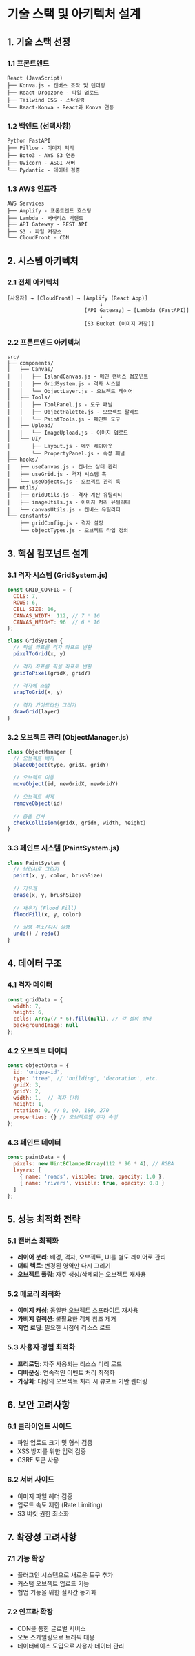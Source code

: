 # 기술 스택 및 아키텍처 설계

## 1. 기술 스택 선정

### 1.1 프론트엔드
```
React (JavaScript)
├── Konva.js - 캔버스 조작 및 렌더링
├── React-Dropzone - 파일 업로드
├── Tailwind CSS - 스타일링
└── React-Konva - React와 Konva 연동
```

### 1.2 백엔드 (선택사항)
```
Python FastAPI
├── Pillow - 이미지 처리
├── Boto3 - AWS S3 연동
├── Uvicorn - ASGI 서버
└── Pydantic - 데이터 검증
```

### 1.3 AWS 인프라
```
AWS Services
├── Amplify - 프론트엔드 호스팅
├── Lambda - 서버리스 백엔드
├── API Gateway - REST API
├── S3 - 파일 저장소
└── CloudFront - CDN
```

## 2. 시스템 아키텍처

### 2.1 전체 아키텍처
```
[사용자] → [CloudFront] → [Amplify (React App)]
                              ↓
                         [API Gateway] → [Lambda (FastAPI)]
                              ↓
                         [S3 Bucket (이미지 저장)]
```

### 2.2 프론트엔드 아키텍처
```
src/
├── components/
│   ├── Canvas/
│   │   ├── IslandCanvas.js - 메인 캔버스 컴포넌트
│   │   ├── GridSystem.js - 격자 시스템
│   │   └── ObjectLayer.js - 오브젝트 레이어
│   ├── Tools/
│   │   ├── ToolPanel.js - 도구 패널
│   │   ├── ObjectPalette.js - 오브젝트 팔레트
│   │   └── PaintTools.js - 페인트 도구
│   ├── Upload/
│   │   └── ImageUpload.js - 이미지 업로드
│   └── UI/
│       ├── Layout.js - 메인 레이아웃
│       └── PropertyPanel.js - 속성 패널
├── hooks/
│   ├── useCanvas.js - 캔버스 상태 관리
│   ├── useGrid.js - 격자 시스템 훅
│   └── useObjects.js - 오브젝트 관리 훅
├── utils/
│   ├── gridUtils.js - 격자 계산 유틸리티
│   ├── imageUtils.js - 이미지 처리 유틸리티
│   └── canvasUtils.js - 캔버스 유틸리티
└── constants/
    ├── gridConfig.js - 격자 설정
    └── objectTypes.js - 오브젝트 타입 정의
```

## 3. 핵심 컴포넌트 설계

### 3.1 격자 시스템 (GridSystem.js)
```javascript
const GRID_CONFIG = {
  COLS: 7,
  ROWS: 6,
  CELL_SIZE: 16,
  CANVAS_WIDTH: 112, // 7 * 16
  CANVAS_HEIGHT: 96  // 6 * 16
};

class GridSystem {
  // 픽셀 좌표를 격자 좌표로 변환
  pixelToGrid(x, y)
  
  // 격자 좌표를 픽셀 좌표로 변환
  gridToPixel(gridX, gridY)
  
  // 격자에 스냅
  snapToGrid(x, y)
  
  // 격자 가이드라인 그리기
  drawGrid(layer)
}
```

### 3.2 오브젝트 관리 (ObjectManager.js)
```javascript
class ObjectManager {
  // 오브젝트 배치
  placeObject(type, gridX, gridY)
  
  // 오브젝트 이동
  moveObject(id, newGridX, newGridY)
  
  // 오브젝트 삭제
  removeObject(id)
  
  // 충돌 검사
  checkCollision(gridX, gridY, width, height)
}
```

### 3.3 페인트 시스템 (PaintSystem.js)
```javascript
class PaintSystem {
  // 브러시로 그리기
  paint(x, y, color, brushSize)
  
  // 지우개
  erase(x, y, brushSize)
  
  // 채우기 (Flood Fill)
  floodFill(x, y, color)
  
  // 실행 취소/다시 실행
  undo() / redo()
}
```

## 4. 데이터 구조

### 4.1 격자 데이터
```javascript
const gridData = {
  width: 7,
  height: 6,
  cells: Array(7 * 6).fill(null), // 각 셀의 상태
  backgroundImage: null
};
```

### 4.2 오브젝트 데이터
```javascript
const objectData = {
  id: 'unique-id',
  type: 'tree', // 'building', 'decoration', etc.
  gridX: 3,
  gridY: 2,
  width: 1,  // 격자 단위
  height: 1,
  rotation: 0, // 0, 90, 180, 270
  properties: {} // 오브젝트별 추가 속성
};
```

### 4.3 페인트 데이터
```javascript
const paintData = {
  pixels: new Uint8ClampedArray(112 * 96 * 4), // RGBA
  layers: [
    { name: 'roads', visible: true, opacity: 1.0 },
    { name: 'rivers', visible: true, opacity: 0.8 }
  ]
};
```

## 5. 성능 최적화 전략

### 5.1 캔버스 최적화
- **레이어 분리**: 배경, 격자, 오브젝트, UI를 별도 레이어로 관리
- **더티 렉트**: 변경된 영역만 다시 그리기
- **오브젝트 풀링**: 자주 생성/삭제되는 오브젝트 재사용

### 5.2 메모리 최적화
- **이미지 캐싱**: 동일한 오브젝트 스프라이트 재사용
- **가비지 컬렉션**: 불필요한 객체 참조 제거
- **지연 로딩**: 필요한 시점에 리소스 로드

### 5.3 사용자 경험 최적화
- **프리로딩**: 자주 사용되는 리소스 미리 로드
- **디바운싱**: 연속적인 이벤트 처리 최적화
- **가상화**: 대량의 오브젝트 처리 시 뷰포트 기반 렌더링

## 6. 보안 고려사항

### 6.1 클라이언트 사이드
- 파일 업로드 크기 및 형식 검증
- XSS 방지를 위한 입력 검증
- CSRF 토큰 사용

### 6.2 서버 사이드
- 이미지 파일 헤더 검증
- 업로드 속도 제한 (Rate Limiting)
- S3 버킷 권한 최소화

## 7. 확장성 고려사항

### 7.1 기능 확장
- 플러그인 시스템으로 새로운 도구 추가
- 커스텀 오브젝트 업로드 기능
- 협업 기능을 위한 실시간 동기화

### 7.2 인프라 확장
- CDN을 통한 글로벌 서비스
- 오토 스케일링으로 트래픽 대응
- 데이터베이스 도입으로 사용자 데이터 관리
